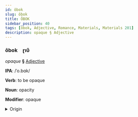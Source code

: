 ```yaml
---
id: ôbok
slug: ôbok
title: ÔBOK
sidebar_position: 40
tags: [ôbok, Adjective, Romance, Materials, Materials 201]
description: opaque § Adjective
---
```


### ôbok&emsp;<span kind="abugida">ɽıʋ̑</span>

*opaque* **§** [Adjective](../../tags/Adjective)

**IPA**: /ˈo.bɑk/

**Verb**: to be opaque

**Noun**: opacity

**Modifier**: opaque

<details>
    <summary>Origin</summary>
    French opaque /ɔ.pak/<br/>
    <em>Romance Language Family</em>
</details>